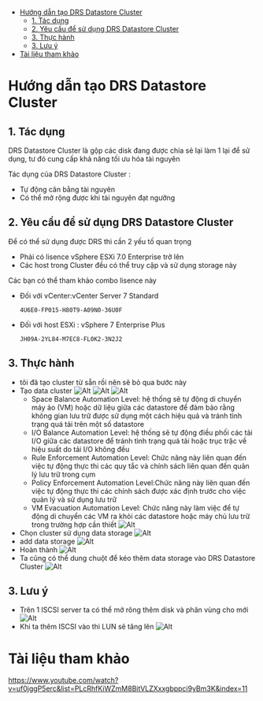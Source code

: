 - [Hướng dẫn tạo DRS Datastore Cluster](#hướng-dẫn-tạo-drs-datastore-cluster)
  - [1. Tác dụng](#1-tác-dụng)
  - [2. Yêu cầu để sử dụng DRS Datastore Cluster](#2-yêu-cầu-để-sử-dụng-drs-datastore-cluster)
  - [3. Thực hành](#3-thực-hành)
  - [3. Lưu ý](#3-lưu-ý)
- [Tài liệu tham khảo](#tài-liệu-tham-khảo)
# Hướng dẫn tạo DRS Datastore Cluster
## 1. Tác dụng 
DRS Datastore Cluster là gộp các disk đang được chia sẻ lại làm 1 lại để sử dụng, tư đó cung cấp khả năng tối ưu hóa tài nguyên

Tác dụng của DRS Datastore Cluster :
- Tự động cân bằng tài nguyên
- Có thể mở rộng được khi tài nguyên đạt ngưỡng

## 2. Yêu cầu để sử dụng DRS Datastore Cluster
Để có thể sử dụng được DRS thì cần 2 yếu tố quan trọng
- Phải có lisence vSphere ESXi 7.0 Enterprise trở lên
- Các host trong Cluster đều có thể truy cập và sử dụng storage này

Các bạn có thể tham khảo combo lisence này
- Đối với vCenter:vCenter Server 7 Standard
  ```
  4U6E0-FP015-H80T9-A09N0-36U0F
  ```
- Đối với host ESXi : vSphere 7 Enterprise Plus
  ```
  JH09A-2YL84-M7EC8-FL0K2-3N2J2
  ```
## 3. Thực hành 
- tôi đã tạo cluster từ sẵn rồi nên sẽ bỏ qua bước này
- Tạo data cluster
  ![Alt](/thuctap/anh/Screenshot_1062.png)
  ![Alt](/thuctap/anh/Screenshot_1063.png)
  ![Alt](/thuctap/anh/Screenshot_1064.png)
  - Space Balance Automation Level: hệ thống sẽ tự động di chuyển máy ảo (VM) hoặc dữ liệu giữa các datastore để đảm bảo rằng không gian lưu trữ được sử dụng một cách hiệu quả và tránh tình trạng quá tải trên một số datastore
  - I/O Balance Automation Level: hệ thống sẽ tự động điều phối các tải I/O giữa các datastore để tránh tình trạng quá tải hoặc trục trặc về hiệu suất do tải I/O không đều
  - Rule Enforcement Automation Level: Chức năng này liên quan đến việc tự động thực thi các quy tắc và chính sách liên quan đến quản lý lưu trữ trong cụm
  - Policy Enforcement Automation Level:Chức năng này liên quan đến việc tự động thực thi các chính sách được xác định trước cho việc quản lý và sử dụng lưu trữ
  - VM Evacuation Automation Level: Chức năng này làm việc để tự động di chuyển các VM ra khỏi các datastore hoặc máy chủ lưu trữ trong trường hợp cần thiết
  ![Alt](/thuctap/anh/Screenshot_1065.png)
- Chọn cluster sử dụng data storage
  ![Alt](/thuctap/anh/Screenshot_1066.png)
- add data storage 
  ![Alt](/thuctap/anh/Screenshot_1067.png)
- Hoàn thành
  ![Alt](/thuctap/anh/Screenshot_1068.png)
- Ta cũng có thể dung chuột để kéo thêm data storage vào DRS Datastore Cluster
  ![Alt](/thuctap/anh/Screenshot_1069.png)

## 3. Lưu ý
- Trên 1 ISCSI server ta có thể mở rông thêm disk và phân vùng cho mới
  ![Alt](/thuctap/anh/Screenshot_1070.png)
- Khi ta thêm ISCSI vào thì LUN sẽ tăng lên
  ![Alt](/thuctap/anh/Screenshot_1071.png)

# Tài liệu tham khảo
https://www.youtube.com/watch?v=uf0jggP5erc&list=PLcRhfKiWZmM8BitVLZXxxgbppci9yBm3K&index=11